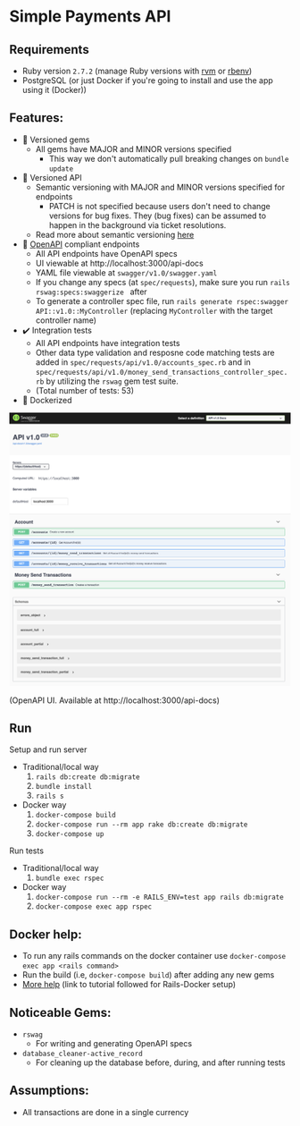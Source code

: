 # Simple Payments API

## Requirements
- Ruby version `2.7.2` (manage Ruby versions with [rvm](https://rvm.io/) or [rbenv](https://github.com/rbenv/rbenv))
- PostgreSQL (or just Docker if you're going to install and use the app using it (Docker))

## Features:
- :gem: Versioned gems
  - All gems have MAJOR and MINOR versions specified
    - This way we don't automatically pull breaking changes on `bundle update`
- :memo: Versioned API
  - Semantic versioning with MAJOR and MINOR versions specified for endpoints
    - PATCH is not specified because users don't need to change versions for bug fixes. They (bug fixes) can be assumed to happen in the background via ticket resolutions.
  - Read more about semantic versioning [here](https://semver.org/)
- :page_with_curl: [OpenAPI](https://swagger.io/specification/) compliant endpoints
  - All API endpoints have OpenAPI specs
  - UI viewable at http://localhost:3000/api-docs
  - YAML file viewable at `swagger/v1.0/swagger.yaml`
  - If you change any specs (at `spec/requests`), make sure you run `rails rswag:specs:swaggerize ` after
  - To generate a controller spec file, run `rails generate rspec:swagger API::v1.0::MyController` (replacing `MyController` with the target controller name)
- :heavy_check_mark: Integration tests
  - All API endpoints have integration tests
  - Other data type validation and resposne code matching tests are added in `spec/requests/api/v1.0/accounts_spec.rb` and in `spec/requests/api/v1.0/money_send_transactions_controller_spec.rb` by utilizing the `rswag` gem test suite.
  - (Total number of tests: 53)
- :whale: Dockerized


<img src="./public/swagger_ui.png" alt="swagger ui" width="600"/>

(OpenAPI UI. Available at http://localhost:3000/api-docs) 

## Run
Setup and run server
- Traditional/local way
  1. `rails db:create db:migrate`
  2. `bundle install`
  3. `rails s`
- Docker way
  1. `docker-compose build`
  2. `docker-compose run --rm app rake db:create db:migrate`
  3. `docker-compose up`

Run tests
- Traditional/local way
  1. `bundle exec rspec`
- Docker way
  1. `docker-compose run --rm -e RAILS_ENV=test app rails db:migrate`
  2. `docker-compose exec app rspec`

## Docker help:
- To run any rails commands on the docker container use `docker-compose exec app <rails command>`
- Run the build (i.e, `docker-compose build`) after adding any new gems 
- [More help](https://gist.github.com/pedrowss/b0321b028a7ddadb69ea813a297c9c6b) (link to tutorial followed for Rails-Docker setup)

## Noticeable Gems:
- `rswag`
  - For writing and generating OpenAPI specs
- `database_cleaner-active_record`
  - For cleaning up the database before, during, and after running tests

## Assumptions:
- All transactions are done in a single currency


